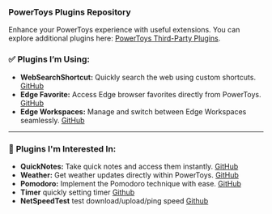 ### PowerToys Plugins Repository

Enhance your PowerToys experience with useful extensions. You can explore additional plugins here: [PowerToys Third-Party Plugins](https://github.com/microsoft/PowerToys/blob/main/doc/thirdPartyRunPlugins.md).

### ✅ **Plugins I’m Using:**

* **WebSearchShortcut:** Quickly search the web using custom shortcuts. [GitHub](https://github.com/Daydreamer-riri/PowerToys-Run-WebSearchShortcut)
* **Edge Favorite:** Access Edge browser favorites directly from PowerToys. [GitHub](https://github.com/davidegiacometti/PowerToys-Run-EdgeFavorite)
* **Edge Workspaces:** Manage and switch between Edge Workspaces seamlessly. [GitHub](https://github.com/quachpas/PowerToys-Run-EdgeWorkspaces)

---

### 🌱 **Plugins I'm Interested In:**

* **QuickNotes:** Take quick notes and access them instantly. [GitHub](https://github.com/ruslanlap/CommunityPowerToysRunPlugin-QuickNotes)
* **Weather:** Get weather updates directly within PowerToys. [GitHub](https://github.com/ruslanlap/PowerToysRun-Weather)
* **Pomodoro:** Implement the Pomodoro technique with ease. [GitHub](https://github.com/ruslanlap/PowerToysRun-Pomodoro)
* **Timer** quickly setting timer [Github](https://github.com/CoreyHayward/PowerToys-Run-Timer)
* **NetSpeedTest** test download/upload/ping speed [Github](https://github.com/ruslanlap/PowerToysRun-SpeedTest?tab=readme-ov-file#-features)
